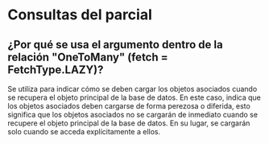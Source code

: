 # Consultas del parcial  
## ¿Por qué se usa el argumento dentro de la relación "OneToMany" (fetch = FetchType.LAZY)?  
Se utiliza para indicar cómo se deben cargar los objetos asociados cuando se recupera el objeto principal de la base de datos. En este caso, indica que los objetos asociados deben cargarse de forma perezosa o diferida, esto significa que  los objetos asociados no se cargarán de inmediato cuando se recupere el objeto principal de la base de datos. En su lugar, se cargarán solo cuando se acceda explícitamente a ellos.
